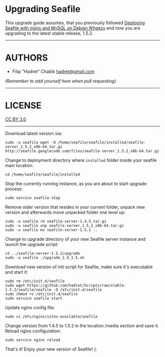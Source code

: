 Upgrading Seafile
=================

This upgrade guide assumes, that you previously followed [Deploying Seafile with nginx and MySQL on Debian Wheezy](https://github.com/hadret/Texts/blob/master/deploying_seafile_with_nginx_and_mysql_on_debian.md) and now you are upgrading to the latest stable release, 1.5.2.

* * *

AUTHORS
=======

* Filip "Hadret" Chabik <hadret@gmail.com>

_(Remember to add yourself here when pull requesting)._

* * *

LICENSE
=======

[CC BY 3.0](http://creativecommons.org/licenses/by/3.0/)

* * *

Download latest version via:

    sudo -u seafile wget -O /home/seafile/seafile/installed/seafile-server_1.5.2_x86-64.tar.gz http://seafile.googlecode.com/files/seafile-server_1.5.2_x86-64.tar.gz

Change to deployment directory where `installed` folder inside your seafile main location:

    cd /home/seafile/seafile/installed

Stop the currently running instance, as you are about to start upgrade process:

    sudo service seafile stop

Remove older version that resides in your current folder, unpack new version and afterwards move unpacked folder one level up:

    sudo -u seafile rm seafile-server-1.4.5.tar.gz
    sudo -u seafile unp seafile-server_1.5.2_x86-64.tar.gz
    sudo -u seafile mv seafile-server-1.5.2 ..

Change to upgrade directory of your new Seafile server instance and launch the upgrade script:

    cd ../seafile-server-1.5.2/upgrade
    sudo -u seafile ./upgrade_1.4_1.5.sh

Download new version of init script for Seafile, make sure it's executable and start it:

    sudo rm /etc/init.d/seafile
    sudo wget https://github.com/hadret/Scripts/raw/stable-1.5.2/seafile/seafile -O /etc/init.d/seafile
    sudo chmod +x /etc/init.d/seafile
    sudo service seafile start

Update nginx config file:

    sudo vi /etc/nginx/sites-available/seafile

Change version from 1.4.5 to 1.5.2 in the location /media section and save it.
Reload nginx configuration:

    sudo service nginx reload

That's it! Enjoy your new version of Seafile! (:
